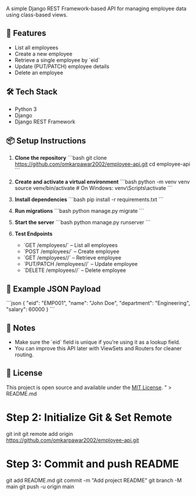 A simple Django REST Framework-based API for managing employee data using class-based views.

## 🚀 Features

- List all employees
- Create a new employee
- Retrieve a single employee by \`eid\`
- Update (PUT/PATCH) employee details
- Delete an employee

## 🛠️ Tech Stack

- Python 3
- Django
- Django REST Framework

## 📦 Setup Instructions

1. **Clone the repository**
   \`\`\`bash
   git clone https://github.com/omkarpawar2002/employee-api.git
   cd employee-api
   \`\`\`

2. **Create and activate a virtual environment**
   \`\`\`bash
   python -m venv venv
   source venv/bin/activate  # On Windows: venv\\Scripts\\activate
   \`\`\`

3. **Install dependencies**
   \`\`\`bash
   pip install -r requirements.txt
   \`\`\`

4. **Run migrations**
   \`\`\`bash
   python manage.py migrate
   \`\`\`

5. **Start the server**
   \`\`\`bash
   python manage.py runserver
   \`\`\`

6. **Test Endpoints**
   - \`GET /employees/\` – List all employees
   - \`POST /employees/\` – Create employee
   - \`GET /employees/<eid>/\` – Retrieve employee
   - \`PUT/PATCH /employees/<eid>/\` – Update employee
   - \`DELETE /employees/<eid>/\` – Delete employee

## 🧾 Example JSON Payload

\`\`\`json
{
  \"eid\": \"EMP001\",
  \"name\": \"John Doe\",
  \"department\": \"Engineering\",
  \"salary\": 60000
}
\`\`\`

## 🧰 Notes

- Make sure the \`eid\` field is unique if you're using it as a lookup field.
- You can improve this API later with ViewSets and Routers for cleaner routing.

## 📄 License

This project is open source and available under the [MIT License](LICENSE).
" > README.md

# Step 2: Initialize Git & Set Remote
git init
git remote add origin https://github.com/omkarpawar2002/employee-api.git

# Step 3: Commit and push README
git add README.md
git commit -m "Add project README"
git branch -M main
git push -u origin main
